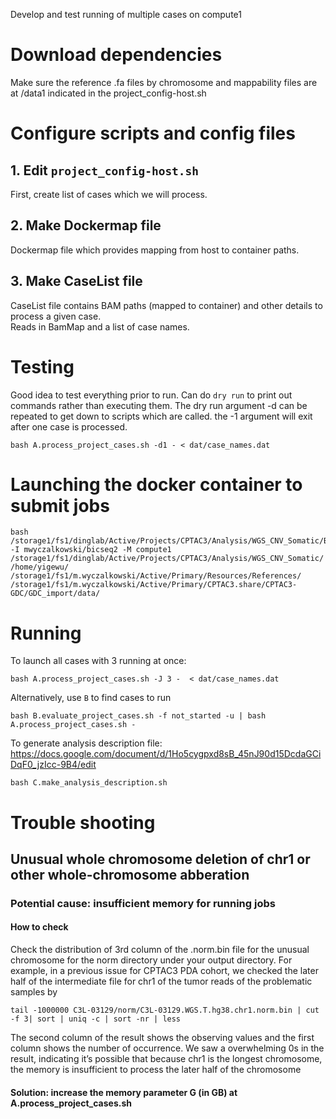 Develop and test running of multiple cases on compute1

# Download dependencies

Make sure the reference .fa files by chromosome and mappability files are at /data1 indicated in the project_config-host.sh

# Configure scripts and config files

## 1. Edit `project_config-host.sh`

First, create list of cases which we will process.  



## 2. Make Dockermap file
Dockermap file which provides mapping from host to container paths.  

## 3. Make CaseList file 
CaseList file contains BAM paths (mapped to container) and other details to process a given case.  
Reads in BamMap and a list of case names.


# Testing

Good idea to test everything prior to run.  Can do `dry run` to print out commands rather than executing them.  The
dry run argument -d can be repeated to get down to scripts which are called.  the -1 argument will exit after one
case is processed.

```
bash A.process_project_cases.sh -d1 - < dat/case_names.dat
```
# Launching the docker container to submit jobs
```
bash /storage1/fs1/dinglab/Active/Projects/CPTAC3/Analysis/WGS_CNV_Somatic/BATCH.WGS_CNV_Somatic.Y3.620/scripts/WUDocker/start_docker.sh -I mwyczalkowski/bicseq2 -M compute1 /storage1/fs1/dinglab/Active/Projects/CPTAC3/Analysis/WGS_CNV_Somatic/ /home/yigewu/ /storage1/fs1/m.wyczalkowski/Active/Primary/Resources/References/ /storage1/fs1/m.wyczalkowski/Active/Primary/CPTAC3.share/CPTAC3-GDC/GDC_import/data/
```

# Running

To launch all cases with 3 running at once:
```
bash A.process_project_cases.sh -J 3 -  < dat/case_names.dat
```

Alternatively, use `B` to find cases to run
```
bash B.evaluate_project_cases.sh -f not_started -u | bash A.process_project_cases.sh -
```

To generate analysis description file: https://docs.google.com/document/d/1Ho5cygpxd8sB_45nJ90d15DcdaGCiDqF0_jzIcc-9B4/edit
```
bash C.make_analysis_description.sh
```

# Trouble shooting
## Unusual whole chromosome deletion of chr1 or other whole-chromosome abberation
### Potential cause: insufficient memory for running jobs
#### How to check
Check the distribution of 3rd column of the .norm.bin file for the unusual chromosome for the norm directory under your output directory.
For example, in a previous issue for CPTAC3 PDA cohort, we checked the later half of the intermediate file for chr1 of the tumor reads of the problematic samples by
```
tail -1000000 C3L-03129/norm/C3L-03129.WGS.T.hg38.chr1.norm.bin | cut -f 3| sort | uniq -c | sort -nr | less
```
The second column of the result shows the observing values and the first column shows the number of occurrence. We saw a overwhelming 0s in the result, indicating it’s possible that because chr1 is the longest chromosome, the memory is insufficient to process the later half of the chromosome
#### Solution: increase the memory parameter G (in GB) at A.process_project_cases.sh 
